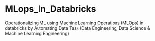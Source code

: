# MLops_In_Databricks
Operationalizing ML using Machine Learning Operations (MLOps) in databricks by Automating Data Task (Data Engineering, Data Science &amp; Machine Learning Engineering)
